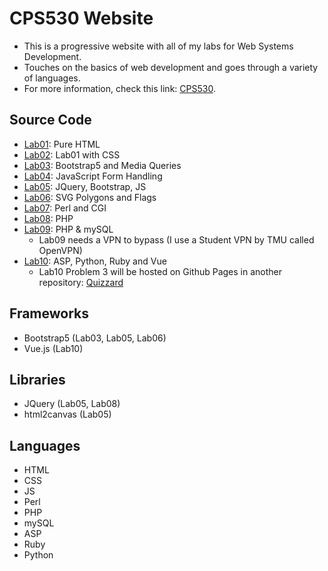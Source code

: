 # CPS530 Website
- This is a progressive website with all of my labs for Web Systems Development.
- Touches on the basics of web development and goes through a variety of languages.
- For more information, check this link: [CPS530](https://www.torontomu.ca/calendar/2023-2024/courses/computer-science/CPS/530/).

## Source Code
- [Lab01](https://github.com/andrearcaina/CPS530-Website/tree/main/labs/Lab01): Pure HTML
- [Lab02](https://github.com/andrearcaina/CPS530-Website/tree/main/labs/Lab02): Lab01 with CSS
- [Lab03](https://github.com/andrearcaina/CPS530-Website/tree/main/labs/Lab03): Bootstrap5 and Media Queries
- [Lab04](https://github.com/andrearcaina/CPS530-Website/tree/main/labs/Lab04): JavaScript Form Handling
- [Lab05](https://github.com/andrearcaina/CPS530-Website/tree/main/labs/Lab05): JQuery, Bootstrap, JS
- [Lab06](https://github.com/andrearcaina/CPS530-Website/tree/main/labs/Lab06): SVG Polygons and Flags
- [Lab07](https://github.com/andrearcaina/CPS530-Website/tree/main/labs/Lab07): Perl and CGI
- [Lab08](https://github.com/andrearcaina/CPS530-Website/tree/main/labs/Lab08): PHP
- [Lab09](https://github.com/andrearcaina/CPS530-Website/tree/main/labs/Lab09): PHP & mySQL
  - Lab09 needs a VPN to bypass (I use a Student VPN by TMU called OpenVPN)
- [Lab10](https://github.com/andrearcaina/CPS530-Website/tree/main/labs/Lab10): ASP, Python, Ruby and Vue
  - Lab10 Problem 3 will be hosted on Github Pages in another repository: [Quizzard](https://github.com/andrearcaina/Quizzard)

## Frameworks
- Bootstrap5 (Lab03, Lab05, Lab06)
- Vue.js (Lab10)

## Libraries
- JQuery (Lab05, Lab08)
- html2canvas (Lab05)

## Languages
- HTML
- CSS
- JS
- Perl
- PHP
- mySQL
- ASP
- Ruby
- Python
